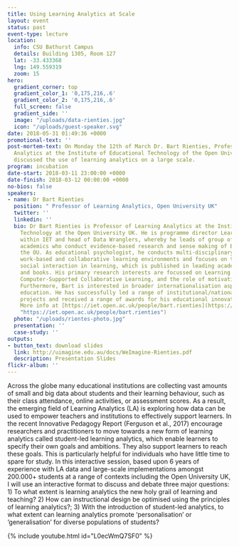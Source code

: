 ```yaml
---
title: Using Learning Analytics at Scale
layout: event
status: past
event-type: lecture
location:
  info: CSU Bathurst Campus
  details: Building 1305, Room 127
  lat: -33.433368
  lng: 149.559319
  zoom: 15
hero:
  gradient_corner: top
  gradient_color_1: '0,175,216,.6'
  gradient_color_2: '0,175,216,.6'
  full_screen: false
  gradient_side: ''
  image: "/uploads/data-rienties.jpg"
  icon: "/uploads/guest-speaker.svg"
date: 2018-05-31 01:49:36 +0000
promotional-text: ''
post-mortem-text: On Monday the 12th of March Dr. Bart Rienties, Professor of Learning
  Analytics at the Institute of Educational Technology of the Open University UK.
  discussed the use of learning analytics on a large scale.
program: incubation
date-start: 2018-03-11 23:00:00 +0000
date-finish: 2018-03-12 00:00:00 +0000
no-bios: false
speakers:
- name: Dr Bart Rienties
  position: " Professor of Learning Analytics, Open University UK"
  twitter: ''
  linkedin: ''
  bio: Dr Bart Rienties is Professor of Learning Analytics at the Institute of Educational
    Technology at the Open University UK. He is programme director Learning Analytics
    within IET and head of Data Wranglers, whereby he leads of group of learning analytics
    academics who conduct evidence-based research and sense making of Big Data at
    the OU. As educational psychologist, he conducts multi-disciplinary research on
    work-based and collaborative learning environments and focuses on the role of
    social interaction in learning, which is published in leading academic journals
    and books. His primary research interests are focussed on Learning Analytics,
    Computer-Supported Collaborative Learning, and the role of motivation in learning.
    Furthermore, Bart is interested in broader internationalisation aspects of higher
    education. He has successfully led a range of institutional/national/European
    projects and received a range of awards for his educational innovation projects.
    More info at [https://iet.open.ac.uk/people/bart.rienties](https://iet.open.ac.uk/people/bart.rienties
    "https://iet.open.ac.uk/people/bart.rienties")
  photo: "/uploads/rientes-photo.jpg"
  presentation: ''
  case-study: ''
outputs:
- button_text: download slides
  link: http://uimagine.edu.au/docs/WeImagine-Rienties.pdf
  description: Presentation Slides
flickr-album: ''
---
```

Across the globe many educational institutions are collecting vast amounts of small and big data about students and their learning behaviour, such as their class attendance, online activities, or assessment scores. As a result, the emerging field of Learning Analytics (LA) is exploring how data can be used to empower teachers and institutions to effectively support learners. In the recent Innovative Pedagogy Report (Ferguson et al., 2017) encourage researchers and practitioners to move towards a new form of learning analytics called student-led learning analytics, which enable learners to specify their own goals and ambitions. They also support learners to reach these goals. This is particularly helpful for individuals who have little time to spare for study. In this interactive session, based upon 6 years of experience with LA data and large-scale implementations amongst 200.000+ students at a range of contexts including the Open University UK, I will use an interactive format to discuss and debate three major questions: 1) To what extent is learning analytics the new holy grail of learning and teaching? 2) How can instructional design be optimised using the principles of learning analytics?; 3) With the introduction of student-led analytics, to what extent can learning analytics promote ‘personalisation’ or ‘generalisation’ for diverse populations of students?

{% include youtube.html id="L0ecWmQ7SF0" %}